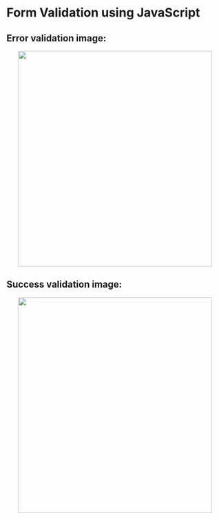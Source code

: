 # Form Validation using JavaScript

## Error validation image:

<div align=center>
  <img src="https://user-images.githubusercontent.com/43435014/137794820-7d2f7e71-dac9-475d-8133-9b2567e0ff7a.JPG" width= "450" height= "500">
</div>

## Success validation image:

<div align=center>
  <img src="https://user-images.githubusercontent.com/43435014/137795803-f4897fdd-c8bf-4979-9419-9c3ffa94e88c.JPG" width= "450" height= "500">
</div>  
